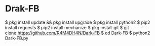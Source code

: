 # Drak-FB
$ pkg install update && pkg install upgrade
$ pkg install python2
$ pip2 install requests
$ pip2 install mechanize
$ pkg install git
$ git clone https://github.com/R4M4DH4N/Dark-FB
$ cd Dark-FB
$ python2 Dark-FB.py
